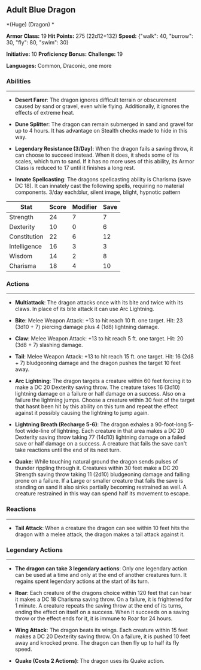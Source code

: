 ## Adult Blue Dragon
*(Huge) (Dragon) *

**Armor Class:** 19
**Hit Points:** 275 (22d12+132)
**Speed:** {"walk": 40, "burrow": 30, "fly": 80, "swim": 30}

**Initiative:** 10
**Proficiency Bonus:**
**Challenge:** 19

**Languages:** Common, Draconic, one more

### Abilities
 --- 
- **Desert Farer**: The dragon ignores difficult terrain or obscurement caused by sand or gravel, even while flying. Additionally, it ignores the effects of extreme heat.

- **Dune Splitter**: The dragon can remain submerged in sand and gravel for up to 4 hours. It has advantage on Stealth checks made to hide in this way.

- **Legendary Resistance (3/Day)**: When the dragon fails a saving throw, it can choose to succeed instead. When it does, it sheds some of its scales, which turn to sand. If it has no more uses of this ability, its Armor Class is reduced to 17 until it finishes a long rest.

- **Innate Spellcasting**: The dragons spellcasting ability is Charisma (save DC 18). It can innately cast the following spells, requiring no material components. 3/day each:blur, silent image, blight, hypnotic pattern



| Stat | Score | Modifier | Save |
| ---- | ---- | ---- | ---- |
| Strength | 24 | 7 | 7 |
| Dexterity | 10 | 0 | 6 |
| Constitution | 22 | 6 | 12 |
| Intelligence | 16 | 3 | 3 |
| Wisdom | 14 | 2 | 8 |
| Charisma | 18 | 4 | 10 |

### Actions
 --- 
- **Multiattack**: The dragon attacks once with its bite and twice with its claws. In place of its bite attack  it can use Arc Lightning.

- **Bite**: Melee Weapon Attack: +13 to hit  reach 10 ft.  one target. Hit: 23 (3d10 + 7) piercing damage plus 4 (1d8) lightning damage.

- **Claw**: Melee Weapon Attack: +13 to hit  reach 5 ft.  one target. Hit: 20 (3d8 + 7) slashing damage.

- **Tail**: Melee Weapon Attack: +13 to hit  reach 15 ft.  one target. Hit: 16 (2d8 + 7) bludgeoning damage  and the dragon pushes the target 10 feet away.

- **Arc Lightning**: The dragon targets a creature within 60 feet  forcing it to make a DC 20 Dexterity saving throw. The creature takes 16 (3d10) lightning damage on a failure or half damage on a success. Also on a failure  the lightning jumps. Choose a creature within 30 feet of the target that hasnt been hit by this ability on this turn  and repeat the effect against it  possibly causing the lightning to jump again.

- **Lightning Breath (Recharge 5-6)**: The dragon exhales a 90-foot-long  5-foot wide-line of lightning. Each creature in that area makes a DC 20 Dexterity saving throw  taking 77 (14d10) lightning damage on a failed save or half damage on a success. A creature that fails the save can't take reactions until the end of its next turn.

- **Quake**: While touching natural ground  the dragon sends pulses of thunder rippling through it. Creatures within 30 feet make a DC 20 Strength saving throw  taking 11 (2d10) bludgeoning damage and falling prone on a failure. If a Large or smaller creature that fails the save is standing on sand  it also sinks partially  becoming restrained as well. A creature restrained in this way can spend half its movement to escape.

### Reactions
 --- 
- **Tail Attack**: When a creature the dragon can see within 10 feet hits the dragon with a melee attack, the dragon makes a tail attack against it.

### Legendary Actions
 --- 
- **The dragon can take 3 legendary actions**: Only one legendary action can be used at a time and only at the end of another creatures turn. It regains spent legendary actions at the start of its turn.

- **Roar**: Each creature of the dragons choice within 120 feet that can hear it makes a DC 18 Charisma saving throw. On a failure, it is frightened for 1 minute. A creature repeats the saving throw at the end of its turns, ending the effect on itself on a success. When it succeeds on a saving throw or the effect ends for it, it is immune to Roar for 24 hours.

- **Wing Attack**: The dragon beats its wings. Each creature within 15 feet makes a DC 20 Dexterity saving throw. On a failure, it is pushed 10 feet away and knocked prone. The dragon can then fly up to half its fly speed.

- **Quake (Costs 2 Actions)**: The dragon uses its Quake action.

